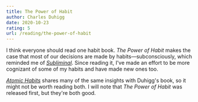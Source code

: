 ```yaml
---
title: The Power of Habit
author: Charles Duhigg
date: 2020-10-23
rating: 5
url: /reading/the-power-of-habit
---
```

I think everyone should read one habit book.
_The Power of Habit_ makes the case that most of our decisions are made by habits—subconsciously, which reminded me of [_Subliminal_](/reading/subliminal).
Since reading it, I've made an effort to be more cognizant of some of my habits and have made new ones too.

[_Atomic Habits_](/reading/atomic-habits) shares many of the same insights with Duhigg's book, so it might not be worth reading both. I will note that _The Power of Habit_ was released first, but they're both good.
